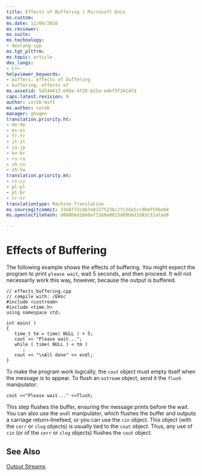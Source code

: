 ```yaml
---
title: Effects of Buffering | Microsoft Docs
ms.custom: 
ms.date: 11/04/2016
ms.reviewer: 
ms.suite: 
ms.technology:
- devlang-cpp
ms.tgt_pltfrm: 
ms.topic: article
dev_langs:
- C++
helpviewer_keywords:
- buffers, effects of buffering
- buffering, effects of
ms.assetid: 5d544812-e95e-4f28-b15a-edef3f3414fd
caps.latest.revision: 9
author: corob-msft
ms.author: corob
manager: ghogen
translation.priority.ht:
- de-de
- es-es
- fr-fr
- it-it
- ja-jp
- ko-kr
- ru-ru
- zh-cn
- zh-tw
translation.priority.mt:
- cs-cz
- pl-pl
- pt-br
- tr-tr
translationtype: Machine Translation
ms.sourcegitcommit: 3168772cbb7e8127523bc2fc2da5cc9b4f59beb8
ms.openlocfilehash: d888b6d16e0a71168e0615d89bbd1d03c51afad8

---
```

# Effects of Buffering
The following example shows the effects of buffering. You might expect the program to print `please wait`, wait 5 seconds, and then proceed. It will not necessarily work this way, however, because the output is buffered.  
  
```  
// effects_buffering.cpp  
// compile with: /EHsc  
#include <iostream>  
#include <time.h>  
using namespace std;  
  
int main( )  
{  
   time_t tm = time( NULL ) + 5;  
   cout << "Please wait...";  
   while ( time( NULL ) < tm )  
      ;  
   cout << "\nAll done" << endl;  
}  
```  
  
 To make the program work logically, the `cout` object must empty itself when the message is to appear. To flush an `ostream` object, send it the `flush` manipulator:  
  
```  
cout <<"Please wait..." <<flush;  
```  
  
 This step flushes the buffer, ensuring the message prints before the wait. You can also use the `endl` manipulator, which flushes the buffer and outputs a carriage return–linefeed, or you can use the `cin` object. This object (with the `cerr` or `clog` objects) is usually tied to the `cout` object. Thus, any use of `cin` (or of the `cerr` or `clog` objects) flushes the `cout` object.  
  
## See Also  
 [Output Streams](../standard-library/output-streams.md)




<!--HONumber=Jan17_HO1-->


